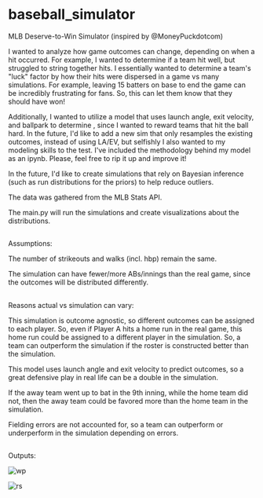 # baseball_simulator
MLB Deserve-to-Win Simulator (inspired by @MoneyPuckdotcom)

I wanted to analyze how game outcomes can change, depending on when a hit occurred. For example, I wanted to determine if a team hit well, but struggled to string together hits. I essentially wanted to determine a team's "luck" factor by how their hits were dispersed in a game vs many simulations. For example, leaving 15 batters on base to end the game can be incredibly frustrating for fans. So, this can let them know that they should have won!

Additionally, I wanted to utilize a model that uses launch angle, exit velocity, and ballpark to determine , since I wanted to reward teams that hit the ball hard. In the future, I'd like to add a new sim that only resamples the existing outcomes, instead of using LA/EV, but selfishly I also wanted to my modeling skills to the test. I've included the methodology behind my model as an ipynb. Please, feel free to rip it up and improve it!

In the future, I'd like to create simulations that rely on Bayesian inference (such as run distributions for the priors) to help reduce outliers.

The data was gathered from the MLB Stats API.

The main.py will run the simulations and create visualizations about the distributions.
##
Assumptions:

The number of strikeouts and walks (incl. hbp) remain the same.

The simulation can have fewer/more ABs/innings than the real game, since the outcomes will be distributed differently.
##
Reasons actual vs simulation can vary:

This simulation is outcome agnostic, so different outcomes can be assigned to each player. So, even if Player A hits a home run in the real game, this home run could be assigned to a different player in the simulation. So, a team can outperform the simulation if the roster is constructed better than the simulation.

This model uses launch angle and exit velocity to predict outcomes, so a great defensive play in real life can be a double in the simulation.

If the away team went up to bat in the 9th inning, while the home team did not, then the away team could be favored more than the home team in the simulation.

Fielding errors are not accounted for, so a team can outperform or underperform in the simulation depending on errors.

##
Outputs:

![wp](https://github.com/dgrifka/baseball_game_simulator/assets/65031380/4178b2b6-918a-4abd-860b-26741f381c8c)

![rs](https://github.com/dgrifka/baseball_game_simulator/assets/65031380/48ea9da2-2597-4c7c-88ca-c5c02b0808cf)
